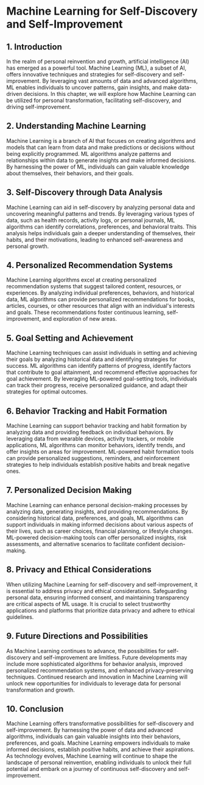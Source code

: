 # Machine Learning for Self-Discovery and Self-Improvement

## 1\. Introduction

In the realm of personal reinvention and growth, artificial intelligence (AI) has emerged as a powerful tool. Machine Learning (ML), a subset of AI, offers innovative techniques and strategies for self-discovery and self-improvement. By leveraging vast amounts of data and advanced algorithms, ML enables individuals to uncover patterns, gain insights, and make data-driven decisions. In this chapter, we will explore how Machine Learning can be utilized for personal transformation, facilitating self-discovery, and driving self-improvement.

## 2\. Understanding Machine Learning

Machine Learning is a branch of AI that focuses on creating algorithms and models that can learn from data and make predictions or decisions without being explicitly programmed. ML algorithms analyze patterns and relationships within data to generate insights and make informed decisions. By harnessing the power of ML, individuals can gain valuable knowledge about themselves, their behaviors, and their goals.

## 3\. Self-Discovery through Data Analysis

Machine Learning can aid in self-discovery by analyzing personal data and uncovering meaningful patterns and trends. By leveraging various types of data, such as health records, activity logs, or personal journals, ML algorithms can identify correlations, preferences, and behavioral traits. This analysis helps individuals gain a deeper understanding of themselves, their habits, and their motivations, leading to enhanced self-awareness and personal growth.

## 4\. Personalized Recommendation Systems

Machine Learning algorithms excel at creating personalized recommendation systems that suggest tailored content, resources, or experiences. By analyzing individual preferences, behaviors, and historical data, ML algorithms can provide personalized recommendations for books, articles, courses, or other resources that align with an individual's interests and goals. These recommendations foster continuous learning, self-improvement, and exploration of new areas.

## 5\. Goal Setting and Achievement

Machine Learning techniques can assist individuals in setting and achieving their goals by analyzing historical data and identifying strategies for success. ML algorithms can identify patterns of progress, identify factors that contribute to goal attainment, and recommend effective approaches for goal achievement. By leveraging ML-powered goal-setting tools, individuals can track their progress, receive personalized guidance, and adapt their strategies for optimal outcomes.

## 6\. Behavior Tracking and Habit Formation

Machine Learning can support behavior tracking and habit formation by analyzing data and providing feedback on individual behaviors. By leveraging data from wearable devices, activity trackers, or mobile applications, ML algorithms can monitor behaviors, identify trends, and offer insights on areas for improvement. ML-powered habit formation tools can provide personalized suggestions, reminders, and reinforcement strategies to help individuals establish positive habits and break negative ones.

## 7\. Personalized Decision Making

Machine Learning can enhance personal decision-making processes by analyzing data, generating insights, and providing recommendations. By considering historical data, preferences, and goals, ML algorithms can support individuals in making informed decisions about various aspects of their lives, such as career choices, financial planning, or lifestyle changes. ML-powered decision-making tools can offer personalized insights, risk assessments, and alternative scenarios to facilitate confident decision-making.

## 8\. Privacy and Ethical Considerations

When utilizing Machine Learning for self-discovery and self-improvement, it is essential to address privacy and ethical considerations. Safeguarding personal data, ensuring informed consent, and maintaining transparency are critical aspects of ML usage. It is crucial to select trustworthy applications and platforms that prioritize data privacy and adhere to ethical guidelines.

## 9\. Future Directions and Possibilities

As Machine Learning continues to advance, the possibilities for self-discovery and self-improvement are limitless. Future developments may include more sophisticated algorithms for behavior analysis, improved personalized recommendation systems, and enhanced privacy-preserving techniques. Continued research and innovation in Machine Learning will unlock new opportunities for individuals to leverage data for personal transformation and growth.

## 10\. Conclusion

Machine Learning offers transformative possibilities for self-discovery and self-improvement. By harnessing the power of data and advanced algorithms, individuals can gain valuable insights into their behaviors, preferences, and goals. Machine Learning empowers individuals to make informed decisions, establish positive habits, and achieve their aspirations. As technology evolves, Machine Learning will continue to shape the landscape of personal reinvention, enabling individuals to unlock their full potential and embark on a journey of continuous self-discovery and self-improvement.
